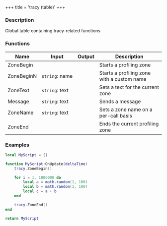 +++
title = 'tracy (table)'
+++

### Description
Global table containing tracy-related functions

### Functions
|Name|Input|Output|Description|
|-|-|-|-|
|ZoneBegin|||Starts a profiling zone|
|ZoneBeginN|`string`:&nbsp;name<br>||Starts a profiling zone with a custom name|
|ZoneText|`string`:&nbsp;text<br>||Sets a text for the current zone|
|Message|`string`:&nbsp;text<br>||Sends a message|
|ZoneName|`string`:&nbsp;text<br>||Sets a zone name on a per-call basis|
|ZoneEnd|||Ends the current profiling zone|

### Examples
```lua
local MyScript = {}

function MyScript:OnUpdate(deltaTime)
    tracy.ZoneBegin()

    for i = 1, 1000000 do
        local a = math.random(1, 100)
        local b = math.random(1, 100)
        local c = a + b
    end

    tracy.ZoneEnd()
end

return MyScript
```